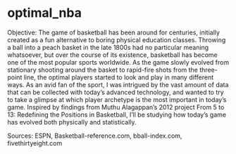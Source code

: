 # optimal_nba

Objective:
The game of basketball has been around for centuries, initially created as a fun alternative to boring physical education classes. Throwing a ball into a peach basket in the late 1800s had no particular meaning whatsoever, but over the course of its existence, basketball has become one of the most popular sports worldwide. As the game slowly evolved from stationary shooting around the basket to rapid-fire shots from the three-point line, the optimal players started to look and play in many different ways. As an avid fan of the sport, I was intrigued by the vast amount of data that can be collected with today’s advanced technology, and wanted to try to take a glimpse at which player archetype is the most important in today’s game. Inspired by findings from Muthu Alagappan’s 2012 project From 5 to 13: Redefining the Positions in Basketball, I’ll be studying how today’s game has evolved both physically and statistically. 

Sources: ESPN, Basketball-reference.com, bball-index.com, fivethirtyeight.com
